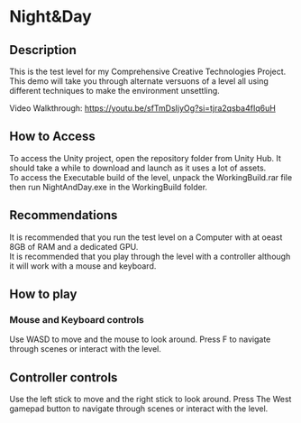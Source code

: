 # Night&Day

## Description
This is the test level for my Comprehensive Creative Technologies Project.      
This demo will take you through alternate versuons of a level all using different techniques to make the environment unsettling.

Video Walkthrough: https://youtu.be/sfTmDsIjyOg?si=tjra2qsba4fIq6uH

## How to Access
To access the Unity project, open the repository folder from Unity Hub. It should take a while to download and launch as it uses a lot of assets.   
To access the Executable build of the level, unpack the WorkingBuild.rar file then run  NightAndDay.exe in the WorkingBuild folder.

## Recommendations
It is recommended that you run the test level on a Computer with at oeast 8GB of RAM and a dedicated GPU.   
It is recommended that you play through the level with a controller although it will work with a mouse and keyboard.

## How to play
### Mouse and Keyboard controls
Use WASD to move and the mouse to look around. Press F to navigate through scenes or interact with the level.  

## Controller controls  
Use the left stick to move and the right stick to look around. Press The West gamepad button to navigate through scenes or interact with the level.
